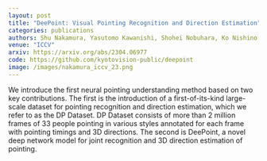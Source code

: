 ```yaml
---
layout: post
title: "DeePoint: Visual Pointing Recognition and Direction Estimation"
categories: publications
authors: Shu Nakamura, Yasutomo Kawanishi, Shohei Nobuhara, Ko Nishino
venue: "ICCV"
arxiv: https://arxiv.org/abs/2304.06977
code: https://github.com/kyotovision-public/deepoint
image: /images/nakamura_iccv_23.png
---
```


We introduce the first neural pointing understanding method based on two key contributions. The first is the introduction of a first-of-its-kind large-scale dataset for pointing recognition and direction estimation, which we refer to as the DP Dataset. DP Dataset consists of more than 2 million frames of 33 people pointing in various styles annotated for each frame with pointing timings and 3D directions. The second is DeePoint, a novel deep network model for joint recognition and 3D direction estimation of pointing. 
